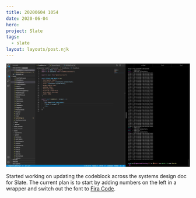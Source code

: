 ```yaml
---
title: 20200604 1054
date: 2020-06-04
hero:
project: Slate
tags:
  - slate
layout: layouts/post.njk
---
```


![Screenshot of Slate's new Data Meter](/img/dev/202006041054.webp)

Started working on updating the codeblock across the systems design doc for Slate. The current plan is to start by adding numbers on the left in a wrapper and switch out the font to [Fira Code](https://github.com/tonsky/FiraCode).

